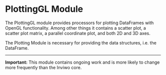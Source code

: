 # PlottingGL Module

The PlottingGL module provides processors for plotting DataFrames with OpenGL functionality. Among other things it contains a scatter plot, a scatter plot matrix, a parallel coordinate plot, and both 2D and 3D axes.

The Plotting Module is necessary for providing the data structures, i.e. the DataFrame.

---
**Important:**
This module contains ongoing work and is more likely to change more frequently than the Inviwo core.

